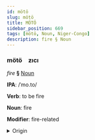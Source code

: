 ```yaml
---
id: mötö
slug: mötö
title: MÖTÖ
sidebar_position: 669
tags: [mötö, Noun, Niger-Congo]
description: fire § Noun
---
```


### mötö&emsp;<span kind="abugida">ƶıcı</span>

*fire* **§** [Noun](../../tags/Noun)

**IPA**: /ˈmo.to/

**Verb**: to be fire

**Noun**: fire

**Modifier**: fire-related

<details>
    <summary>Origin</summary>
    Chichewa/Mwani/Ngungwel/Shona/Swahili moto /ˈmó.to/<br/>
    <em>Niger-Congo Language Family</em>
</details>